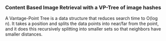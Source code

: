 ### Content Based Image Retrieval with a VP-Tree of image hashes 

A Vantage-Point Tree is a data structure that reduces search time to O(log n).
It takes a position and splits the data points into near/far from the point,
and it does this recursively splitting into smaller sets
so that neighbors have smaller distances.
